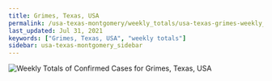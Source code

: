 ```yaml
---
title: Grimes, Texas, USA
permalink: /usa-texas-montgomery/weekly_totals/usa-texas-grimes-weekly_totals.html
last_updated: Jul 31, 2021
keywords: ["Grimes, Texas, USA", "weekly totals"]
sidebar: usa-texas-montgomery_sidebar
---
```


![Weekly Totals of Confirmed Cases for Grimes, Texas, USA](/covid_tracker/images/graphs/usa-texas-grimes-weekly_totals_graph.png)
